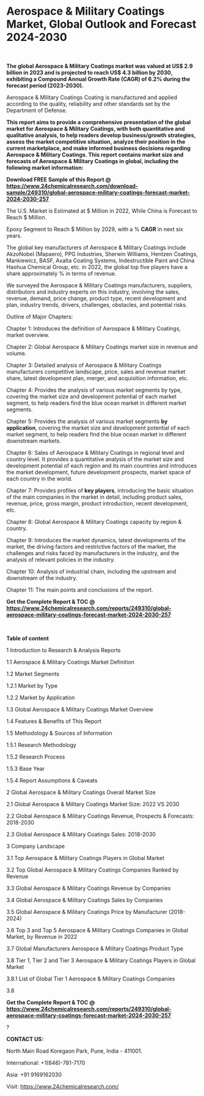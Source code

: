<h1>Aerospace & Military Coatings Market, Global Outlook and Forecast 2024-2030</h1><br/><p><strong>The global Aerospace & Military Coatings market was valued at US$ 2.9 billion in 2023 and is projected to reach US$ 4.3 billion by 2030, exhibiting a Compound Annual Growth Rate (<strong>CAGR</strong>) of 6.2% during the forecast period (2023-2030).</strong></p>
 
 
 
 <p>Aerospace & Military Coatings Coating is manufactured and applied according to the quality, reliability and other standards set by the Department of Defense.</p>
 
 
 
 <p><strong>This report aims to provide a comprehensive presentation of the global market for Aerospace & Military Coatings, with both quantitative and qualitative analysis, to help readers develop business/growth strategies, assess the market competitive situation, analyze their position in the current marketplace, and make informed business decisions regarding Aerospace & Military Coatings. This report contains market size and forecasts of Aerospace & Military Coatings in global, including the following market information:</strong></p>
 
 
 
 <div><b>Download FREE Sample of this Report @ <a href="https://www.24chemicalresearch.com/download-sample/249310/global-aerospace-military-coatings-forecast-market-2024-2030-257">https://www.24chemicalresearch.com/download-sample/249310/global-aerospace-military-coatings-forecast-market-2024-2030-257</a></b></div>
 
 
 
 <p>The U.S. Market is Estimated at $ Million in 2022, While China is Forecast to Reach $ Million.</p>
 
 
 
 <p>Epoxy Segment to Reach $ Million by 2029, with a % <strong>CAGR</strong> in next six years.</p>
 
 
 
 <p>The global key manufacturers of Aerospace & Military Coatings include AkzoNobel (Mapaero), PPG Industries, Sherwin Williams, Hentzen Coatings, Mankiewicz, BASF, Axalta Coating Systems, Indestructible Paint and China Haohua Chemical Group, etc. in 2022, the global top five players have a share approximately % in terms of revenue.</p>
 
 
 
 <p>We surveyed the Aerospace & Military Coatings manufacturers, suppliers, distributors and industry experts on this industry, involving the sales, revenue, demand, price change, product type, recent development and plan, industry trends, drivers, challenges, obstacles, and potential risks.</p>
 
 
 
 <p>Outline of Major Chapters:</p>
 
 
 
 <p>Chapter 1: Introduces the definition of Aerospace & Military Coatings, market overview.</p>
 
 
 
 <p>Chapter 2: Global Aerospace & Military Coatings market size in revenue and volume.</p>
 
 
 
 <p>Chapter 3: Detailed analysis of Aerospace & Military Coatings manufacturers competitive landscape, price, sales and revenue market share, latest development plan, merger, and acquisition information, etc.</p>
 
 
 
 <p>Chapter 4: Provides the analysis of various market segments by type, covering the market size and development potential of each market segment, to help readers find the blue ocean market in different market segments.</p>
 
 
 
 <p>Chapter 5: Provides the analysis of various market segments <strong>by application</strong>, covering the market size and development potential of each market segment, to help readers find the blue ocean market in different downstream markets.</p>
 
 
 
 <p>Chapter 6: Sales of Aerospace & Military Coatings in regional level and country level. It provides a quantitative analysis of the market size and development potential of each region and its main countries and introduces the market development, future development prospects, market space of each country in the world.</p>
 
 
 
 <p>Chapter 7: Provides profiles of <strong>key players</strong>, introducing the basic situation of the main companies in the market in detail, including product sales, revenue, price, gross margin, product introduction, recent development, etc.</p>
 
 
 
 <p>Chapter 8: Global Aerospace & Military Coatings capacity by region & country.</p>
 
 
 
 <p>Chapter 9: Introduces the market dynamics, latest developments of the market, the driving factors and restrictive factors of the market, the challenges and risks faced by manufacturers in the industry, and the analysis of relevant policies in the industry.</p>
 
 
 
 <p>Chapter 10: Analysis of industrial chain, including the upstream and downstream of the industry.</p>
 
 
 
 <p>Chapter 11: The main points and conclusions of the report.</p>
 
 
 
 <div><b>Get the Complete Report & TOC @ <a href="https://www.24chemicalresearch.com/reports/249310/global-aerospace-military-coatings-forecast-market-2024-2030-257">https://www.24chemicalresearch.com/reports/249310/global-aerospace-military-coatings-forecast-market-2024-2030-257</a></b></div>
 
 
 
 <p><br />
 
 <b>Table of content</b></p>
 
 
 
 <p>1 Introduction to Research & Analysis Reports<br />
 
 1.1 Aerospace & Military Coatings Market Definition<br />
 
 1.2 Market Segments<br />
 
 1.2.1 Market by Type<br />
 
 1.2.2 Market by Application<br />
 
 1.3 Global Aerospace & Military Coatings Market Overview<br />
 
 1.4 Features & Benefits of This Report<br />
 
 1.5 Methodology & Sources of Information<br />
 
 1.5.1 Research Methodology<br />
 
 1.5.2 Research Process<br />
 
 1.5.3 Base Year<br />
 
 1.5.4 Report Assumptions & Caveats<br />
 
 2 Global Aerospace & Military Coatings Overall Market Size<br />
 
 2.1 Global Aerospace & Military Coatings Market Size: 2022 VS 2030<br />
 
 2.2 Global Aerospace & Military Coatings Revenue, Prospects & Forecasts: 2018-2030<br />
 
 2.3 Global Aerospace & Military Coatings Sales: 2018-2030<br />
 
 3 Company Landscape<br />
 
 3.1 Top Aerospace & Military Coatings Players in Global Market<br />
 
 3.2 Top Global Aerospace & Military Coatings Companies Ranked by Revenue<br />
 
 3.3 Global Aerospace & Military Coatings Revenue by Companies<br />
 
 3.4 Global Aerospace & Military Coatings Sales by Companies<br />
 
 3.5 Global Aerospace & Military Coatings Price by Manufacturer (2018-2024)<br />
 
 3.6 Top 3 and Top 5 Aerospace & Military Coatings Companies in Global Market, by Revenue in 2022<br />
 
 3.7 Global Manufacturers Aerospace & Military Coatings Product Type<br />
 
 3.8 Tier 1, Tier 2 and Tier 3 Aerospace & Military Coatings Players in Global Market<br />
 
 3.8.1 List of Global Tier 1 Aerospace & Military Coatings Companies<br />
 
 3.8</p>
 
 
 
 <div><b>Get the Complete Report & TOC @ <a href="https://www.24chemicalresearch.com/reports/249310/global-aerospace-military-coatings-forecast-market-2024-2030-257">https://www.24chemicalresearch.com/reports/249310/global-aerospace-military-coatings-forecast-market-2024-2030-257</a></b></div>
 
 
 
 <p>? </p>
 
 
 
 <p><b>CONTACT US:</b><br />
 
 North Main Road Koregaon Park, Pune, India - 411001.<br />
 
 International: +1(646)-781-7170<br />
 
 Asia: +91 9169162030<br />
 
 Visit: <a href="https://www.24chemicalresearch.com/">https://www.24chemicalresearch.com/</a></p>